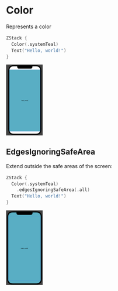 # Color
Represents a color
```swift
ZStack {
  Color(.systemTeal)
  Text("Hello, world!")
}
```
<img src="images/1.png" width=100>

## EdgesIgnoringSafeArea
Extend outside the safe areas of the screen:
```swift
ZStack {
  Color(.systemTeal)
    .edgesIgnoringSafeArea(.all)
  Text("Hello, world!")
}
```
<img src="images/2.png" width=100>

